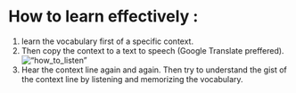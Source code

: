 <h1>How to learn effectively :</h1> <ol> <li>learn the vocabulary first of a specific context.</li> 
<li>Then copy the context to a text to speech (Google Translate preffered).</li> 
<img src=“https://github.com/ZahidHaque/Software-Engineering-related-Japanese-words/raw/main/images/image.png” alt=“how_to_listen”>
<li>Hear the context line again and again. Then try to understand the gist of the context line by listening and memorizing the vocabulary.</li> </ol> 
